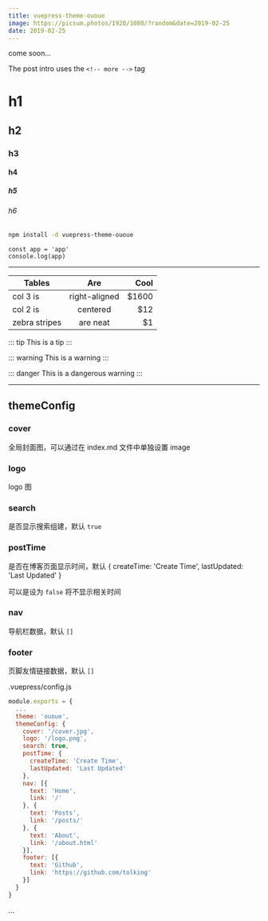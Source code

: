 ```yaml
---
title: vuepress-theme-ououe
image: https://picsum.photos/1920/1080/?random&date=2019-02-25
date: 2019-02-25
--- 
```


come soon...

The post intro uses the `<!-- more -->` tag

<!-- more -->

# h1
## h2
### h3
#### h4
##### h5
###### h6

``` sh
npm install -d vuepress-theme-ououe
```

``` js{2}
const app = 'app'
console.log(app)
```

---

| Tables        | Are           | Cool  |
| ------------- |:-------------:| -----:|
| col 3 is      | right-aligned | $1600 |
| col 2 is      | centered      |   $12 |
| zebra stripes | are neat      |    $1 |


::: tip
This is a tip
:::

::: warning
This is a warning
:::

::: danger
This is a dangerous warning
:::

---

## themeConfig

### cover

全局封面图，可以通过在 index.md 文件中单独设置 image

### logo

logo 图

### search

是否显示搜索组建，默认 `true`

### postTime

是否在博客页面显示时间，默认 { createTime: 'Create Time', lastUpdated: 'Last Updated' }

可以是设为 `false` 将不显示相关时间

### nav

导航栏数据，默认 `[]`

### footer

页脚友情链接数据，默认 `[]`

.vuepress/config.js
``` js
module.exports = {
  ...
  theme: 'ououe',
  themeConfig: {
    cover: '/cover.jpg',
    logo: '/logo.png',
    search: true,
    postTime: {
      createTime: 'Create Time',
      lastUpdated: 'Last Updated'
    },
    nav: [{
      text: 'Home',
      link: '/'
    }, {
      text: 'Posts',
      link: '/posts/'
    }, {
      text: 'About',
      link: '/about.html'
    }],
    footer: [{
      text: 'Github',
      link: 'https://github.com/tolking'
    }]
  }
}
```

...
